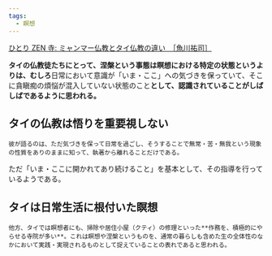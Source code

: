```yaml
---
tags:
  - 瞑想
---
```

[ひとり ZEN 寺: ミャンマー仏教とタイ仏教の違い　［魚川祐司］](https://one-zen-temple.blogspot.com/2016/04/blog-post_20.html)

**タイの仏教徒たちにとって、涅槃という事態は瞑想における特定の状態というよりは、むしろ**日常において意識が「いま・ここ」への気づきを保っていて、そこに貪瞋痴の煩悩が混入していない状態のこと**として、認識されていることがしばしばであるように思われる。**

## タイの仏教は悟りを重要視しない
```
彼が語るのは、ただ気づきを保って日常を過ごし、そうすることで無常・苦・無我という現象の性質をありのままに知って、執著から離れることだけである。
```

ただ「いま・ここに開かれてあり続けること」を基本として、その指導を行っているようである。

## タイは日常生活に根付いた瞑想 
```
他方、タイでは瞑想者にも、掃除や居住小屋（クティ）の修理といった**作務を、積極的にやらせる寺院が多い**。これは瞑想や涅槃というものを、通常の暮らしも含めた生の全体性のなかにおいて実践・実現されるものとして捉えていることの表れであると思われる。
```

